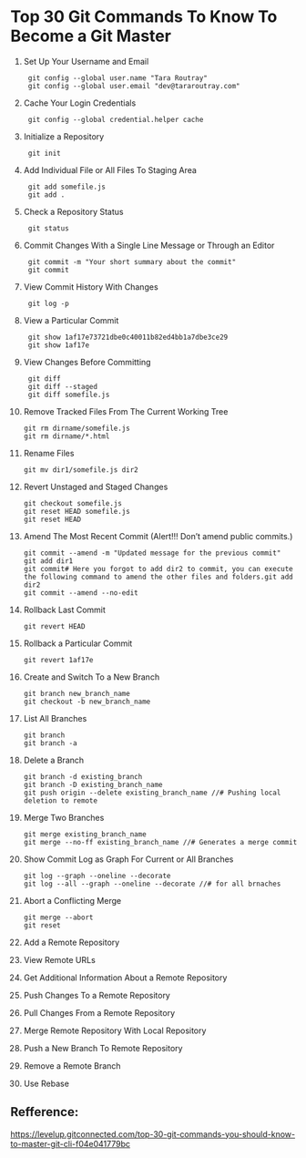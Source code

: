 # Top 30 Git Commands To Know To Become a Git Master

1. Set Up Your Username and Email
        
        git config --global user.name "Tara Routray"
        git config --global user.email "dev@tararoutray.com"

2. Cache Your Login Credentials
   
        git config --global credential.helper cache

3. Initialize a Repository

        git init

4. Add Individual File or All Files To Staging Area

        git add somefile.js
        git add .

5. Check a Repository Status

        git status

6. Commit Changes With a Single Line Message or Through an Editor

        git commit -m "Your short summary about the commit"
        git commit

7. View Commit History With Changes
 
        git log -p

8. View a Particular Commit
    
        git show 1af17e73721dbe0c40011b82ed4bb1a7dbe3ce29
        git show 1af17e

9. View Changes Before Committing
    
        git diff
        git diff --staged
        git diff somefile.js

10. Remove Tracked Files From The Current Working Tree
        
        git rm dirname/somefile.js
        git rm dirname/*.html

11. Rename Files

        git mv dir1/somefile.js dir2

12. Revert Unstaged and Staged Changes
        
        git checkout somefile.js
        git reset HEAD somefile.js
        git reset HEAD

13. Amend The Most Recent Commit (Alert!!! Don’t amend public commits.)

        git commit --amend -m "Updated message for the previous commit"
        git add dir1  
        git commit# Here you forgot to add dir2 to commit, you can execute the following command to amend the other files and folders.git add dir2  
        git commit --amend --no-edit

14. Rollback Last Commit
        
        git revert HEAD

15. Rollback a Particular Commit
        
        git revert 1af17e

16. Create and Switch To a New Branch

        git branch new_branch_name
        git checkout -b new_branch_name

17. List All Branches

        git branch
        git branch -a

18. Delete a Branch

        git branch -d existing_branch
        git branch -D existing_branch_name
        git push origin --delete existing_branch_name //# Pushing local deletion to remote

19. Merge Two Branches

        git merge existing_branch_name
        git merge --no-ff existing_branch_name //# Generates a merge commit

20. Show Commit Log as Graph For Current or All Branches

        git log --graph --oneline --decorate
        git log --all --graph --oneline --decorate //# for all brnaches
        
21. Abort a Conflicting Merge

        git merge --abort
        git reset

22. Add a Remote Repository
23. View Remote URLs
24. Get Additional Information About a Remote Repository
25. Push Changes To a Remote Repository
26. Pull Changes From a Remote Repository
27. Merge Remote Repository With Local Repository
28. Push a New Branch To Remote Repository
29. Remove a Remote Branch
30. Use Rebase

## Refference:
<https://levelup.gitconnected.com/top-30-git-commands-you-should-know-to-master-git-cli-f04e041779bc>
